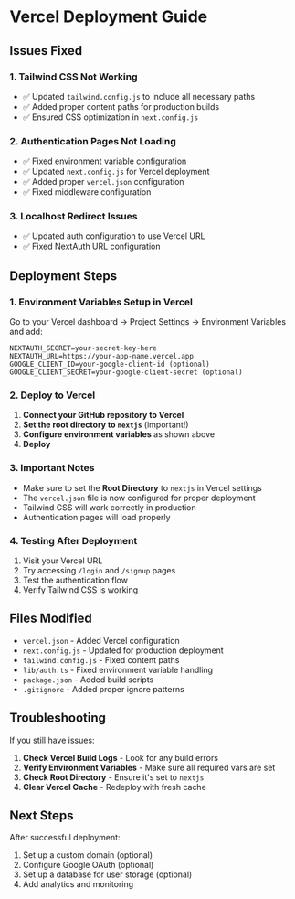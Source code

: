 # Vercel Deployment Guide

## Issues Fixed

### 1. Tailwind CSS Not Working
- ✅ Updated `tailwind.config.js` to include all necessary paths
- ✅ Added proper content paths for production builds
- ✅ Ensured CSS optimization in `next.config.js`

### 2. Authentication Pages Not Loading
- ✅ Fixed environment variable configuration
- ✅ Updated `next.config.js` for Vercel deployment
- ✅ Added proper `vercel.json` configuration
- ✅ Fixed middleware configuration

### 3. Localhost Redirect Issues
- ✅ Updated auth configuration to use Vercel URL
- ✅ Fixed NextAuth URL configuration

## Deployment Steps

### 1. Environment Variables Setup in Vercel

Go to your Vercel dashboard → Project Settings → Environment Variables and add:

```
NEXTAUTH_SECRET=your-secret-key-here
NEXTAUTH_URL=https://your-app-name.vercel.app
GOOGLE_CLIENT_ID=your-google-client-id (optional)
GOOGLE_CLIENT_SECRET=your-google-client-secret (optional)
```

### 2. Deploy to Vercel

1. **Connect your GitHub repository to Vercel**
2. **Set the root directory to `nextjs`** (important!)
3. **Configure environment variables** as shown above
4. **Deploy**

### 3. Important Notes

- Make sure to set the **Root Directory** to `nextjs` in Vercel settings
- The `vercel.json` file is now configured for proper deployment
- Tailwind CSS will work correctly in production
- Authentication pages will load properly

### 4. Testing After Deployment

1. Visit your Vercel URL
2. Try accessing `/login` and `/signup` pages
3. Test the authentication flow
4. Verify Tailwind CSS is working

## Files Modified

- `vercel.json` - Added Vercel configuration
- `next.config.js` - Updated for production deployment
- `tailwind.config.js` - Fixed content paths
- `lib/auth.ts` - Fixed environment variable handling
- `package.json` - Added build scripts
- `.gitignore` - Added proper ignore patterns

## Troubleshooting

If you still have issues:

1. **Check Vercel Build Logs** - Look for any build errors
2. **Verify Environment Variables** - Make sure all required vars are set
3. **Check Root Directory** - Ensure it's set to `nextjs`
4. **Clear Vercel Cache** - Redeploy with fresh cache

## Next Steps

After successful deployment:
1. Set up a custom domain (optional)
2. Configure Google OAuth (optional)
3. Set up a database for user storage (optional)
4. Add analytics and monitoring
